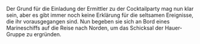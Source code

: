 Der Grund für die Einladung der Ermittler zu der Cocktailparty mag nun klar sein, aber es gibt immer noch keine Erklärung für die seltsamen Ereignisse, die ihr vorausgegangen sind. Nun begeben sie sich an Bord eines Marineschiffs auf die Reise nach Norden, um das Schicksal der Hauer-Gruppe zu ergründen.